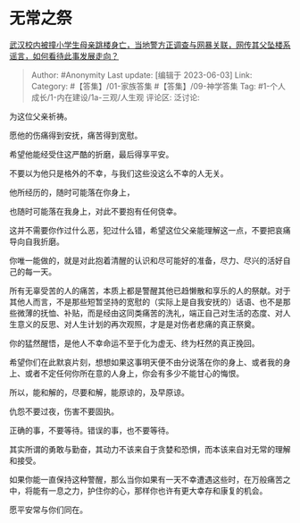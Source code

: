 # 无常之祭
[武汉校内被撞小学生母亲跳楼身亡，当地警方正调查与网暴关联，网传其父坠楼系谣言，如何看待此事发展走向？](https://www.zhihu.com/question/604447833/answer/3056636079)

> Author: #Anonymity
> Last update: [编辑于 2023-06-03]
> Link:
> Category: #【答集】/01-家族答集 #【答集】/09-神学答集
> Tag: #1-个人成长/1-内在建设/1a-三观/人生观 
> 评论区:
> 泛讨论:

为这位父亲祈祷。

愿他的伤痛得到安抚，痛苦得到宽慰。

希望他能经受住这严酷的折磨，最后得享平安。

不要以为他只是格外的不幸，与我们这些没这么不幸的人无关。

他所经历的，随时可能落在你身上，

也随时可能落在我身上，对此不要抱有任何侥幸。

这并不需要你作过什么恶，犯过什么错，希望这位父亲能理解这一点，不要把哀痛导向自我折磨。

你唯一能做的，就是对此抱着清醒的认识和尽可能好的准备，尽力、尽兴的活好自己的每一天。

所有无辜受苦的人的痛苦，本质上都是警醒其他已趋懒散和享乐的人的祭献。对于其他人而言，不是那些短暂坚持的宽慰的（实际上是自我安抚的）话语、也不是那些微薄的抚恤、补贴，而是经由这同类痛苦的洗礼，端正自己对生活的态度、对人生意义的反思、对人生计划的再次观照，才是是对伤者悲痛的真正祭奠。

你的猛然醒悟，是他人不幸命运不至于化为虚无、终为枉然的真正挽回。

希望你们在此默哀片刻，想想如果这事明天便不由分说落在你的身上、或者我的身上、或者不定任何你所在意的人身上，你会有多少不能甘心的悔恨。

所以，能和解的，尽要和解，能原谅的，及早原谅。

仇怨不要过夜，伤害不要固执。

正确的事，不要等待。错误的事，也不要等待。

其实所谓的勇敢与勤奋，其动力不该来自于贪婪和恐惧，而本该来自对无常的理解和接受。

如果你能一直保持这种警醒，那么当你如果有一天不幸遭遇这些时，在万般痛苦之中，将能有一息之力，护住你的心，那样你也许有更大幸存和康复的机会。

愿平安常与你们同在。
